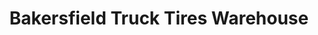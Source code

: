 ---
title: "Bakersfield Truck Tires Warehouse"
url: /bakersfield/bakersfield-truck-tires-warehouse/
shop: tyres
---